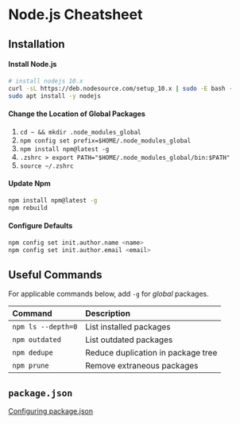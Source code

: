 # Node.js Cheatsheet
## Installation
#### Install Node.js
 ```sh
 # install nodejs 10.x
 curl -sL https://deb.nodesource.com/setup_10.x | sudo -E bash -
 sudo apt install -y nodejs
 ```

#### Change the Location of Global Packages
 1. `cd ~ && mkdir .node_modules_global`
 2. `npm config set prefix=$HOME/.node_modules_global`
 3. `npm install npm@latest -g`
 4. `.zshrc > export PATH="$HOME/.node_modules_global/bin:$PATH"`
 5. `source ~/.zshrc`

#### Update Npm
 ```sh
 npm install npm@latest -g 
 npm rebuild
 ```

#### Configure Defaults
 ```sh
 npm config set init.author.name <name>
 npm config set init.author.email <email>
 ```

## Useful Commands
For applicable commands below, add `-g` for *global* packages.

| Command               | Description                           |
|:----------------------|:--------------------------------------|
| `npm ls --depth=0`    | List installed packages               |
| `npm outdated`        | List outdated packages                |
| `npm dedupe`          | Reduce duplication in package tree    |
| `npm prune`           | Remove extraneous packages            |

## `package.json`
[Configuring package.json](https://docs.npmjs.com/files/package.json)
